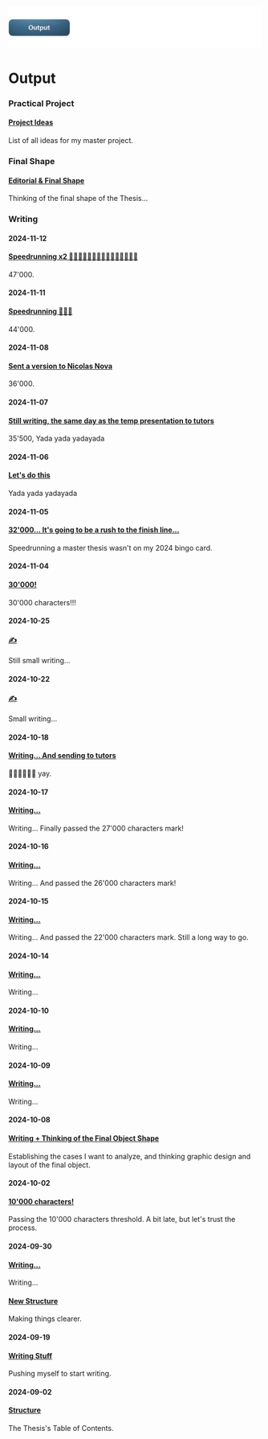 ![](../E_ASSETS/repo-images/skeuomorphism_output.png)
# Output

### Practical Project
#### [Project Ideas](PRACTICAL-PROJECT/Practical_Project_Ideas.md)
List of all ideas for my master project.

### Final Shape
#### [Editorial & Final Shape](Editorial/Final_Shape.md)
Thinking of the final shape of the Thesis...

### Writing

#### **2024-11-12**
#### [Speedrunning x2 🏃‍♂️‍➡️🏃‍♂️‍➡️🏃‍♂️‍➡️🏃‍♂️‍➡️🏃‍♂️‍➡️](WRITING/2024-11-12/241112_Skeuomorphism.md)
47'000.

#### **2024-11-11**
#### [Speedrunning 🏃‍♂️‍➡️](WRITING/2024-11-11/241111_Skeuomorphism.md)
44'000.

#### **2024-11-08**
#### [Sent a version to Nicolas Nova](WRITING/2024-11-08/241108_Skeuomorphism.md)
36'000.

#### **2024-11-07**
#### [Still writing, the same day as the temp presentation to tutors](WRITING/2024-11-07/241107_Skeuomorphism.md)
35'500, Yada yada yadayada

#### **2024-11-06**
#### [Let's do this ](WRITING/2024-11-06/241106_Skeuomorphism.md)
Yada yada yadayada

#### **2024-11-05**
#### [32'000... It's going to be a rush to the finish line... ](WRITING/2024-11-05/241105_Skeuomorphism.md)
Speedrunning a master thesis wasn't on my 2024 bingo card.

#### **2024-11-04**
#### [30'000! ](WRITING/2024-11-04/241104_Skeuomorphism.md)
30'000 characters!!!

#### **2024-10-25**
#### [✍️ ](WRITING/2024-10-25/241025_Skeuomorphism.md)
Still small writing...

#### **2024-10-22**
#### [✍️](WRITING/2024-10-22/241022_Skeuomorphism.md)
Small writing...

#### **2024-10-18**
#### [Writing... And sending to tutors](WRITING/2024-10-18/241018_Skeuomorphism.md)
🎉🎉🎉🎉🎉🎉 yay.

#### **2024-10-17**
#### [Writing...](WRITING/2024-10-17/241017_Skeuomorphism.md)
Writing... Finally passed the 27'000 characters mark!

#### **2024-10-16**
#### [Writing...](WRITING/2024-10-16/241016_Skeuomorphism.md)
Writing... And passed the 26'000 characters mark!

#### **2024-10-15**
#### [Writing...](WRITING/2024-10-15/241015_Skeuomorphism.md)
Writing... And passed the 22'000 characters mark. Still a long way to go.

#### **2024-10-14**
#### [Writing...](WRITING/2024-10-14/241014_Skeuomorphism.md)
Writing...

#### **2024-10-10**
#### [Writing...](WRITING/2024-10-10/241010_Skeuomorphism.md)
Writing...

#### **2024-10-09**
#### [Writing...](WRITING/2024-10-09/241009_Skeuomorphism.md)
Writing...
#### **2024-10-08**
#### [Writing + Thinking of the Final Object Shape](WRITING/2024-10-08/241008_Skeuomorphism.md)
Establishing the cases I want to analyze, and thinking graphic design and layout of the final object.

#### **2024-10-02**
#### [10'000 characters!](WRITING/2024-10-02/241002_Skeuomorphism.md)
Passing the 10'000 characters threshold. A bit late, but let's trust the process.

#### **2024-09-30**
#### [Writing...](WRITING/2024-09-30/240930_Skeuomorphism.md)
Writing...

#### [New Structure](WRITING/2024-09-30/240930_Structure.md)
Making things clearer.

#### **2024-09-19**
#### [Writing Stuff](WRITING/2024-09-19/240919_Writing-Stuff.md)
Pushing myself to start writing.

#### **2024-09-02**
#### [Structure](WRITING/2024-09-02/240902_Structure.md)
The Thesis's Table of Contents.
